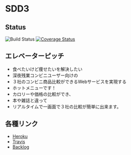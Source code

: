 # SDD3
## Status
![Build Status](https://travis-ci.org/IshidaHIRO/SDD3.svg?branch=master)
[![Coverage Status](https://coveralls.io/repos/github/IshidaHIRO/SDD3/badge.svg?branch=master)](https://coveralls.io/github/IshidaHIRO/SDD3?branch=master)
## エレベーターピッチ
- 食べたいけど痩せたいを解決したい
- 深夜残業コンビニユーザー向けの
- ３社のコンビニ商品比較ができるWebサービスを実現する
- ホットメニューです！
- カロリーや価格の比較ができ、
- 本や雑誌と違って
- リアルタイムで一画面で３社の比較が簡単に出来ます。
## 各種リンク
- [Heroku](https://secure-retreat-68116.herokuapp.com/)
- [Travis](https://travis-ci.org/IshidaHIRO/SDD3)
- [Backlog](https://github.com/IshidaHIRO/SDD3/projects/2)
